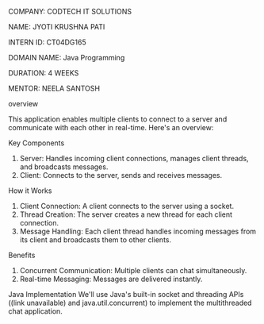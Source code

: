 COMPANY: CODTECH IT SOLUTIONS

NAME: JYOTI KRUSHNA PATI

INTERN ID: CT04DG165

DOMAIN NAME: Java Programming

DURATION: 4 WEEKS

MENTOR: NEELA SANTOSH


overview

This application enables multiple clients to connect to a server and communicate with each other in real-time. Here's an overview:

Key Components
1. Server: Handles incoming client connections, manages client threads, and broadcasts messages.
2. Client: Connects to the server, sends and receives messages.

How it Works
1. Client Connection: A client connects to the server using a socket.
2. Thread Creation: The server creates a new thread for each client connection.
3. Message Handling: Each client thread handles incoming messages from its client and broadcasts them to other clients.

Benefits
1. Concurrent Communication: Multiple clients can chat simultaneously.
2. Real-time Messaging: Messages are delivered instantly.

Java Implementation
We'll use Java's built-in socket and threading APIs ((link unavailable) and java.util.concurrent) to implement the multithreaded chat application.
